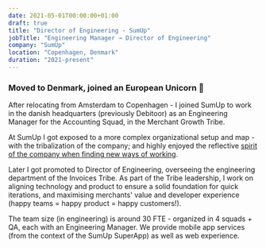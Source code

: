 ```yaml
---
date: 2021-05-01T00:00:00+01:00
draft: true
title: "Director of Engineering - SumUp"
jobTitle: "Engineering Manager → Director of Engineering"
company: "SumUp"
location: "Copenhagen, Denmark"
duration: "2021-present"
---
```

### Moved to Denmark, joined an European Unicorn 🦄

After relocating from Amsterdam to Copenhagen - I joined SumUp to work in the danish headquarters (previously Debitoor) as an Engineering Manager for the Accounting Squad, in the Merchant Growth Tribe.

At SumUp I got exposed to a more complex organizational setup and map - with the tribalization of the company; and highly enjoyed the reflective [spirit of the company when finding new ways of working](https://www.sumup.com/en-us/wtf-sumup-organisation/). 

Later I got promoted to Director of Engineering, overseeing the engineering department of the Invoices Tribe. As part of the Tribe leadership, I work on aligning technology and product to ensure a solid foundation for quick iterations, and maximising merchants' value and developer experience (happy teams = happy product = happy customers!).

The team size (in engineering) is around 30 FTE - organized in 4 squads + QA, each with an Engineering Manager. We provide mobile app services (from the context of the SumUp SuperApp) as well as web experience.
